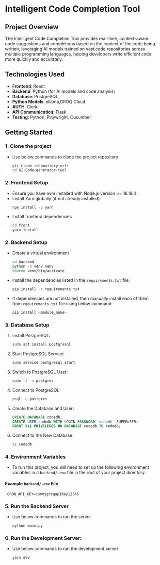 # Intelligent Code Completion Tool

## Project Overview

The Intelligent Code Completion Tool provides real-time, context-aware code suggestions and completions based on the context of the code being written, leveraging AI models trained on vast code repositories across multiple programming languages, helping developers write efficient code more quickly and accurately.

## Technologies Used

- **Frontend**: React
- **Backend**: Python (for AI models and code analysis)
- **Database**: PostgreSQL
- **Python Models**: ollama,GROQ Cloud
- **AUTH**: Clerk
- **API Communication**: Flask
- **Testing**: Python, Playwright, Cucumber

## Getting Started

### 1. Clone the project
   - Use below commands to clone the project repository
      ```bash
      git clone <repository-url>
      cd AI-Code-generator-tool
      ```

### 2. Frontend Setup
   - Ensure you have nvm installed with Node.js version >= 18.18.0 .
   - Install Yarn globally (if not already installed):
      ```bash
      npm install -g yarn
      ```
   - Install frontend dependencies
      ```bash
      cd front
      yarn install
      ```

### 2. Backend Setup
   - Create a virtual environment
      ```bash
      cd backend
      python -m venv venv
      source venv/bin/activate
      ```
   -  Install the dependencies listed in the `requirements.txt` file:
      ```bash
      pip install -r requirements.txt
      ```
   - If dependencies are not installed, then manually install each of them from `requirements.txt` file using below command:
      ```bash
      pip install <module_name>
      ```
### 3. Database Setup

   1. Install PostgreSQL:
      ```bash
      sudo apt install postgresql
      ```
   2. Start PostgreSQL Service:
      ```bash
      sudo service postgresql start
      ```
   3. Switch to PostgreSQL User:
      ```bash
      sudo -i -u postgres
      ```
   4. Connect to PostgreSQL:
      ```bash
      psql -U postgres
      ```
   5. Create the Database and User:
      ```sql
      CREATE DATABASE codedb;
      CREATE USER codedb WITH LOGIN PASSWORD 'codedb' SUPERUSER;
      GRANT ALL PRIVILEGES ON DATABASE codedb TO codedb;
      ```
   6. Connect to the New Database:
      ```bash
      \c codedb
      ```

### 4. Environment Variables
   - To run this project, you will need to set up the following environment variables in a `backend/.env` file in the root of your project directory.
   #### Example `backend/.env` File
   ```
    GROQ_API_KEY=dummygroqapikey12345
   ```

### 5. Run the Backend Server
   - Use below commands to run the server
      ```bash
      python main.py
      ```

### 6. Run the Development Server:
   - Use below commands to run the development server
      ```bash
      yarn dev
      ```

